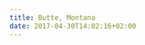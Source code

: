 ```yaml
---
title: Butte, Montana
date: 2017-04-30T14:02:16+02:00
---
```


[]("images/butte1.jpg")
<!--more-->
[]("images/butte4.jpg")
[]("images/butte7.png")
[]("images/butte3.jpg")
[]("images/butte2.jpg")
[]("images/butte6.jpg")
